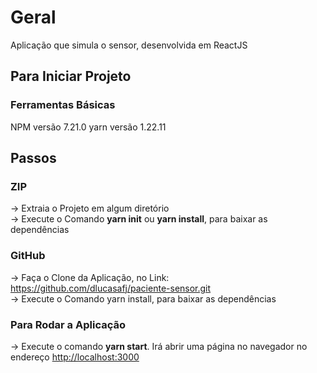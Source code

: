 # Geral
Aplicação que simula o sensor, desenvolvida em ReactJS

## Para Iniciar Projeto

### Ferramentas Básicas

NPM versão 7.21.0
yarn versão 1.22.11 


## Passos

### ZIP
-> Extraia o Projeto em algum diretório \
-> Execute o Comando <b>yarn init</b> ou <b>yarn install</b>, para baixar as dependências

### GitHub
-> Faça o Clone da Aplicação, no Link: https://github.com/dlucasafj/paciente-sensor.git  \
-> Execute o Comando yarn install, para baixar as dependências


### Para Rodar a Aplicação

-> Execute o comando <b>yarn start</b>. Irá abrir uma página no navegador no endereço [http://localhost:3000](http://localhost:3000)



